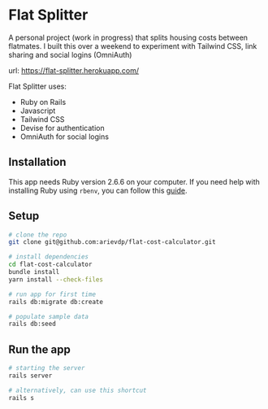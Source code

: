 # Flat Splitter

A personal project (work in progress) that splits housing costs between flatmates. I built this over a weekend to experiment with Tailwind CSS, link sharing and social logins (OmniAuth)

url: https://flat-splitter.herokuapp.com/

Flat Splitter uses:
- Ruby on Rails
- Javascript
- Tailwind CSS
- Devise for authentication
- OmniAuth for social logins

## Installation
This app needs Ruby version 2.6.6 on your computer. If you need help with installing Ruby using `rbenv`, you can follow this [guide](https://www.digitalocean.com/community/tutorials/how-to-install-ruby-on-rails-with-rbenv-on-ubuntu-18-04#step-1-%E2%80%93-install-rbenv-and-dependencies).

## Setup

```bash
# clone the repo
git clone git@github.com:arievdp/flat-cost-calculator.git

# install dependencies
cd flat-cost-calculator
bundle install
yarn install --check-files

# run app for first time
rails db:migrate db:create

# populate sample data
rails db:seed
```

## Run the app
```bash
# starting the server
rails server

# alternatively, can use this shortcut
rails s
```
